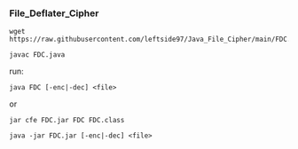 
### File_Deflater_Cipher
```
wget https://raw.githubusercontent.com/leftside97/Java_File_Cipher/main/FDC.java
```
```
javac FDC.java
```
run:
```
java FDC [-enc|-dec] <file>
```
or
```
jar cfe FDC.jar FDC FDC.class
```
```
java -jar FDC.jar [-enc|-dec] <file>
```
